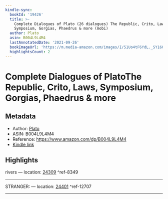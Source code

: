 ```yaml
---
kindle-sync:
  bookId: '19426'
  title: >-
    Complete Dialogues of Plato (26 dialogues) The Republic, Crito, Laws,
    Symposium, Gorgias, Phaedrus & more (mobi)
  author: Plato
  asin: B004L9L4M4
  lastAnnotatedDate: '2021-09-26'
  bookImageUrl: 'https://m.media-amazon.com/images/I/51Uo4tF6YdL._SY160.jpg'
  highlightsCount: 2
---
```

# Complete Dialogues of PlatoThe Republic, Crito, Laws, Symposium, Gorgias, Phaedrus & more
## Metadata
* Author: [Plato](https://www.amazon.comundefined)
* ASIN: B004L9L4M4
* Reference: https://www.amazon.com/dp/B004L9L4M4
* [Kindle link](kindle://book?action=open&asin=B004L9L4M4)

## Highlights
rivers — location: [24309](kindle://book?action=open&asin=B004L9L4M4&location=24309) ^ref-8349

---
STRANGER: — location: [24401](kindle://book?action=open&asin=B004L9L4M4&location=24401) ^ref-12707

---
